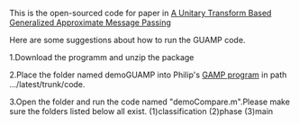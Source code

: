 This is the open-sourced code for paper in [A Unitary Transform Based Generalized Approximate Message Passing](https://arxiv.org/abs/2210.08861)


Here are some suggestions about how to run the GUAMP code.

1.Download the programm and unzip the package 

2.Place the folder named demoGUAMP into Philip's [GAMP program](https://sourceforge.net/projects/gampmatlab/) in path .../latest/trunk/code.

3.Open the folder and run the code named "demoCompare.m".Please make sure the folders listed below all exist.
(1)classification
(2)phase
(3)main


